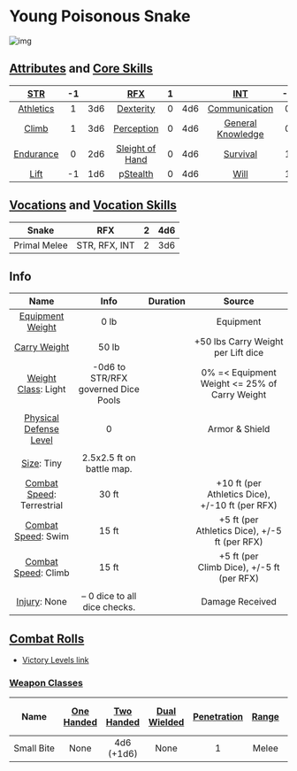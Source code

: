 # Young Poisonous Snake

![img]()

## [Attributes](./../../../../../CoreRules/GeneralRules/Attributes.md) and [Core Skills](./../../../../../CoreRules/GeneralRules/CoreSkills.md)

|  [STR](./../../../../../CoreRules/GeneralRules/Attributes.md#strength-str)  | -1 |    |         [RFX](./../../../../../CoreRules/GeneralRules/Attributes.md#reflex-rfx)         | 1 |    |        [INT](./../../../../../CoreRules/GeneralRules/Attributes.md#intelligence-int)        | -2 |    |
| :-----------------------------------------------------------------------: | :-: | :-: | :-----------------------------------------------------------------------------------: | :-: | :-: | :---------------------------------------------------------------------------------------: | :-: | :-: |
| [Athletics](./../../../../../CoreRules/GeneralRules/CoreSkills.md#athletics) | 1 | 3d6 |      [Dexterity](./../../../../../CoreRules/GeneralRules/CoreSkills.md#dexterity)      | 0 | 4d6 |     [Communication](./../../../../../CoreRules/GeneralRules/CoreSkills.md#communication)     | 0 | 1d6 |
|     [Climb](./../../../../../CoreRules/GeneralRules/CoreSkills.md#climb)     | 1 | 3d6 |      [Perception](./../../../../../CoreRules/GeneralRules/CoreSkills.md#perception)      | 0 | 4d6 | [General Knowledge](./../../../../../CoreRules/GeneralRules/CoreSkills.md#general-knowledge) | 0 | 1d6 |
| [Endurance](./../../../../../CoreRules/GeneralRules/CoreSkills.md#endurance) | 0 | 2d6 | [Sleight of Hand](./../../../../../CoreRules/GeneralRules/CoreSkills.md#sleight-of-hand) | 0 | 4d6 |          [Survival](./../../../../../CoreRules/GeneralRules/CoreSkills.md#survival)          | 1 | 2d6 |
|      [Lift](./../../../../../CoreRules/GeneralRules/CoreSkills.md#lift)      | -1 | 1d6 |        p[Stealth](./../../../../../CoreRules/GeneralRules/CoreSkills.md#stealth)        | 0 | 4d6 |              [Will](./../../../../../CoreRules/GeneralRules/CoreSkills.md#will)              | 1 | 2d6 |

## [Vocations](./../../../../../CoreRules/GeneralRules/Vocations.md) and [Vocation Skills](./../../../../../CoreRules/GeneralRules/Vocations.md#vocation-skills)

| Snake |      RFX      | 2 | 4d6 |
| :---: | :-----------: | :-: | :-: |
| Primal Melee   | STR, RFX, INT | 2 | 3d6 |

## Info

|                                                  Name                                                  |                Info                | Duration |                      Source                      |
| :-----------------------------------------------------------------------------------------------------: | :---------------------------------: | :------: | :----------------------------------------------: |
|           [Equipment Weight](./../../../../../CoreRules/AdvancedRules/CarryWeight.md#equipment)           |                0 lb                |          |                    Equipment                    |
|            [Carry Weight](./../../../../../CoreRules/AdvancedRules/CarryWeight.md#carry-weight)            |                50 lb                |          |        +50 lbs Carry Weight per Lift dice        |
|       [Weight Class](./../../../../../CoreRules/AdvancedRules/CarryWeight.md#weight-classes): Light       | -0d6 to STR/RFX governed Dice Pools |          |  0% =< Equipment Weight <= 25% of Carry Weight  |
|                                                                                                        |                                    |          |                                                  |
| [Physical Defense Level](./../../../../../CoreRules/CombatRules/DefenseAndPenetration.md#physical-defense) |                  0                  |          |                  Armor & Shield                  |
|                                                                                                        |                                    |          |                                                  |
|                   [Size](./../../../../../CoreRules/CombatRules/BattleMap.md#size): Tiny                   |      2.5x2.5 ft on battle map.      |          |                                                  |
|      [Combat Speed](./../../../../../CoreRules/CombatRules/CombatSpeed.md#combat-speeds): Terrestrial      |                30 ft                |          | +10 ft (per Athletics Dice), +/-10 ft (per RFX) |
|         [Combat Speed](./../../../../../CoreRules/CombatRules/CombatSpeed.md#combat-speeds): Swim         |                15 ft                |          |  +5 ft (per Athletics Dice), +/-5 ft (per RFX)  |
|         [Combat Speed](./../../../../../CoreRules/CombatRules/CombatSpeed.md#combat-speeds): Climb         |                15 ft                |          |    +5 ft (per Climb Dice), +/-5 ft (per RFX)    |
|                                                                                                        |                                    |          |                                                  |
|                      [Injury](./../../../../../CoreRules/CombatRules/Injury.md): None                      |    – 0 dice to all dice checks.    |          |                 Damage Received                 |

## [Combat Rolls](./../../../../../CoreRules/CombatRules/CombatRolls.md)

- [Victory Levels link](./../../../../../CoreRules/CombatRules/VictoryLevels.md)

### [Weapon Classes](./../../../../../CoreRules/CombatRules/WeaponClasses.md)

|    Name    | [One<br />Handed](./../../../../../CoreRules/CombatRules/WeaponClasses.md#one-handed) | [Two<br />Handed](./../../../../../CoreRules/CombatRules/WeaponClasses.md#two-handed) | [Dual<br />Wielded](./../../../../../CoreRules/CombatRules/WeaponClasses.md#dual-wielded) | [Penetration](./../../../../../CoreRules/CombatRules/DefenseAndPenetration.md#penetration) | [Range](./../../../../../CoreRules/CombatRules/Range.md) | [Damage<br />Types](./../../../../../CoreRules/CombatRules/DamageTypes.md) | [Engageable<br />Opponents](./../../../../../CoreRules/CombatRules/EngageableOpponents.md) | [Area Of<br />Effect](./../../../../../CoreRules/CombatRules/AreaOfEffect.md) | [Weapon<br />Resource](./../../../../../CoreRules/CombatRules/WeaponClasses.md#weapon-resources) |
| :---------: | :--------------------------------------------------------------------------------: | :--------------------------------------------------------------------------------: | :------------------------------------------------------------------------------------: | :-------------------------------------------------------------------------------------: | :---------------------------------------------------: | :---------------------------------------------------------------------: | :-------------------------------------------------------------------------------------: | :------------------------------------------------------------------------: | :-------------------------------------------------------------------------------------------: |
| Small Bite |                                        None                                        |                                  4d6<br />(+1d6)                                  |                                          None                                          |                                            1                                            |                         Melee                         |                             Pierce, Poison                             |                                       Rapid Max 2                                       |                                    None                                    |                                             None                                             |
